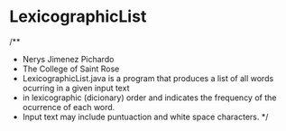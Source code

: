 # LexicographicList
/**
 * Nerys Jimenez Pichardo
 * The College of Saint Rose
 * LexicographicList.java is a program that produces a list of all words ocurring in a given input text
 * in lexicographic (dicionary) order and indicates the frequency of the ocurrence of each word.
 * Input text may include puntuaction and white space characters.
 */
